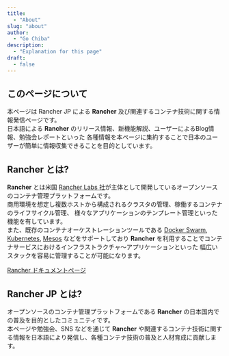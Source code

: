 ```yaml
---
title:
  - "About"
slug: "about"
author:
  - "Go Chiba"
description:
  - "Explanation for this page"
draft:
  - false
---
```


## このページについて
本ページは Rancher JP による **Rancher** 及び関連するコンテナ技術に関する情報発信ページです。  
日本語による **Rancher** のリリース情報、新機能解説、ユーザーによるBlog情報、勉強会レポートといった
各種情報を本ページに集約することで日本のユーザーが簡単に情報収集できることを目的としています。

## Rancher とは?
**Rancher** とは米国 [Rancher Labs 社](http://rancher.com)が主体として開発しているオープンソースのコンテナ管理プラットフォームです。  
商用環境を想定し複数ホストから構成されるクラスタの管理、稼働するコンテナのライフサイクル管理、
様々なアプリケーションのテンプレート管理といった機能を有しています。  
また、既存のコンテナオーケストレーションツールである [Docker Swarm](https://docs.docker.com/swarm/),
 [Kubernetes](http://kubernetes.io/), [Mesos](http://mesos.apache.org/) などをサポートしており
**Rancher** を利用することでコンテナサービスにおけるインフラストラクチャ〜アプリケーションといった
幅広いスタックを容易に管理することが可能になります。

[Rancher ドキュメントページ](http://docs.rancher.com)

## Rancher JP とは?
オープンソースのコンテナ管理プラットフォームである **Rancher** の日本国内での普及を目的としたコミュニティです。  
本ページや勉強会、SNS などを通じて **Rancher** や関連するコンテナ技術に関する情報を日本語により発信し、各種コンテナ技術の普及と人材育成に貢献します。
